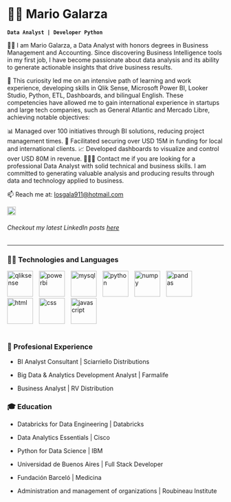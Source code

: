 # 👨‍💼 Mario Galarza

**`Data Analyst | Developer Python`**

👋🏻 I am Mario Galarza, a Data Analyst with honors degrees in Business Management and Accounting. Since discovering Business Intelligence tools in my first job, I have become passionate about data analysis and its ability to generate actionable insights that drive business results.

🔎 This curiosity led me on an intensive path of learning and work experience, developing skills in Qlik Sense, Microsoft Power BI, Looker Studio, Python, ETL, Dashboards, and bilingual English. These competencies have allowed me to gain international experience in startups and large tech companies, such as General Atlantic and Mercado Libre, achieving notable objectives:

📊 Managed over 100 initiatives through BI solutions, reducing project management times.
💎 Facilitated securing over USD 15M in funding for local and international clients.
📈 Developed dashboards to visualize and control over USD 80M in revenue.
👨🏻‍💻 Contact me if you are looking for a professional Data Analyst with solid technical and business skills. I am committed to generating valuable analysis and producing results through data and technology applied to business.

📫 Reach me at: [losgala911@hotmail.com](mailto:losgala911@hotmail.com)

<p align="left">
  <a src="https://www.linkedin.com/in/losgala/">
    <img alt="LinkedIn profile" title="Let's connect!" src="https://github.com/Tino27Gut/Tino27Gut/assets/95548866/f8d06d4d-0779-40d7-8653-6d3e121765eb" height="20px">
  </a>
</p>

###### Checkout my latest LinkedIn posts [here](https://www.linkedin.com/in/losgala/recent-activity/all/)

---

### 👨‍💻 Technologies and Languages
<p>
  <img alignt="left" alt="qliksense" width=60px style="padding-right:10px;" src="https://github.com/Tino27Gut/Tino27Gut/assets/95548866/0baad322-49e6-422f-94cb-fb610a08dbb1"/>
  <img alignt="left" alt="powerbi" width=60px style="padding-right:10px;" src="https://github.com/Tino27Gut/Tino27Gut/assets/95548866/15de9809-5b0b-4d14-8fdc-f01c0406d1c8"/>
  <img alignt="left" alt="mysql" width=60px style="padding-right:10px;" src="https://cdn.jsdelivr.net/gh/devicons/devicon@latest/icons/mysql/mysql-original-wordmark.svg"/>
  <img alignt="left" alt="python" width=60px style="padding-right:10px;" src="https://cdn.jsdelivr.net/gh/devicons/devicon@latest/icons/python/python-original-wordmark.svg" />
  <img alignt="left" alt="numpy" width=60px style="padding-right:10px;" src="https://cdn.jsdelivr.net/gh/devicons/devicon@latest/icons/numpy/numpy-original.svg" />
  <img alignt="left" alt="pandas" width=60px style="padding-right:10px;" src="https://cdn.jsdelivr.net/gh/devicons/devicon@latest/icons/pandas/pandas-original-wordmark.svg" />
  <img alignt="left" alt="html" width=60px style="padding-right:10px;" src="https://cdn.jsdelivr.net/gh/devicons/devicon@latest/icons/html5/html5-original.svg" />
  <img alignt="left" alt="css" width=60px style="padding-right:10px;" src="https://cdn.jsdelivr.net/gh/devicons/devicon@latest/icons/css3/css3-original.svg" />
  <img alignt="left" alt="javascript" width=60px style="padding-right:10px;" src="https://cdn.jsdelivr.net/gh/devicons/devicon@latest/icons/javascript/javascript-original.svg" />
</p>

#

### 💼 Profesional Experience

- BI Analyst Consultant | Sciarriello Distributions

- Big Data & Analytics Development Analyst | Farmalife 

- Business Analyst | RV Distribution 


### 🎓 Education
- Databricks for Data Engineering | Databricks

- Data Analytics Essentials | Cisco

- Python for Data Science | IBM

- Universidad de Buenos Aires | Full Stack Developer
  
- Fundación Barceló | Medicina

- Administration and management of organizations | Roubineau Institute


<!--
**LosGala/LosGala** is a ✨ _special_ ✨ repository because its `README.md` (this file) appears on your GitHub profile.
Here are some ideas to get you started:
- 🔭 I’m currently working on ...
- 🌱 I’m currently learning ...
- 👯 I’m looking to collaborate on ...
- 🤔 I’m looking for help with ...
- 💬 Ask me about ...
- 📫 How to reach me: ...
- 😄 Pronouns: ...
- ⚡ Fun fact: ...
-->
[react]:https://reactjs.org/
[mysql]:https://www.mysql.com/
[notepad++]:https://notepad-plus-plus.org/
[python]:https://www.python.org/
[css]:https://www.w3schools.com/css/
[html]:https://www.w3schools.com/html/



